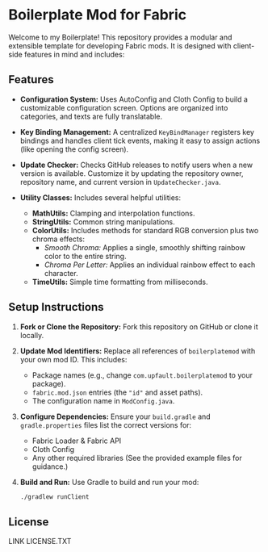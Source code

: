 # Boilerplate Mod for Fabric

Welcome to my Boilerplate! This repository provides a modular and extensible template for developing Fabric mods. It is designed with client-side features in mind and includes:

## Features

- **Configuration System:**
  Uses AutoConfig and Cloth Config to build a customizable configuration screen. Options are organized into categories, and texts are fully translatable.

- **Key Binding Management:**
  A centralized `KeyBindManager` registers key bindings and handles client tick events, making it easy to assign actions (like opening the config screen).

- **Update Checker:**
  Checks GitHub releases to notify users when a new version is available. Customize it by updating the repository owner, repository name, and current version in `UpdateChecker.java`.

- **Utility Classes:**
  Includes several helpful utilities:
  - **MathUtils:** Clamping and interpolation functions.
  - **StringUtils:** Common string manipulations.
  - **ColorUtils:** Includes methods for standard RGB conversion plus two chroma effects:
    - *Smooth Chroma:* Applies a single, smoothly shifting rainbow color to the entire string.
    - *Chroma Per Letter:* Applies an individual rainbow effect to each character.
  - **TimeUtils:** Simple time formatting from milliseconds.

## Setup Instructions

1. **Fork or Clone the Repository:**
   Fork this repository on GitHub or clone it locally.

2. **Update Mod Identifiers:**
   Replace all references of `boilerplatemod` with your own mod ID. This includes:
   - Package names (e.g., change `com.upfault.boilerplatemod` to your package).
   - `fabric.mod.json` entries (the `"id"` and asset paths).
   - The configuration name in `ModConfig.java`.

3. **Configure Dependencies:**
   Ensure your `build.gradle` and `gradle.properties` files list the correct versions for:
   - Fabric Loader & Fabric API
   - Cloth Config
   - Any other required libraries
   (See the provided example files for guidance.)

4. **Build and Run:**
   Use Gradle to build and run your mod:
   ```bash
   ./gradlew runClient

## License

LINK LICENSE.TXT